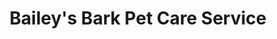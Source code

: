 ---
title: "Bailey's Bark Pet Care Service"
url: /wickliffe/baileys-bark-pet-care-service/
shop: Tiersalon
---